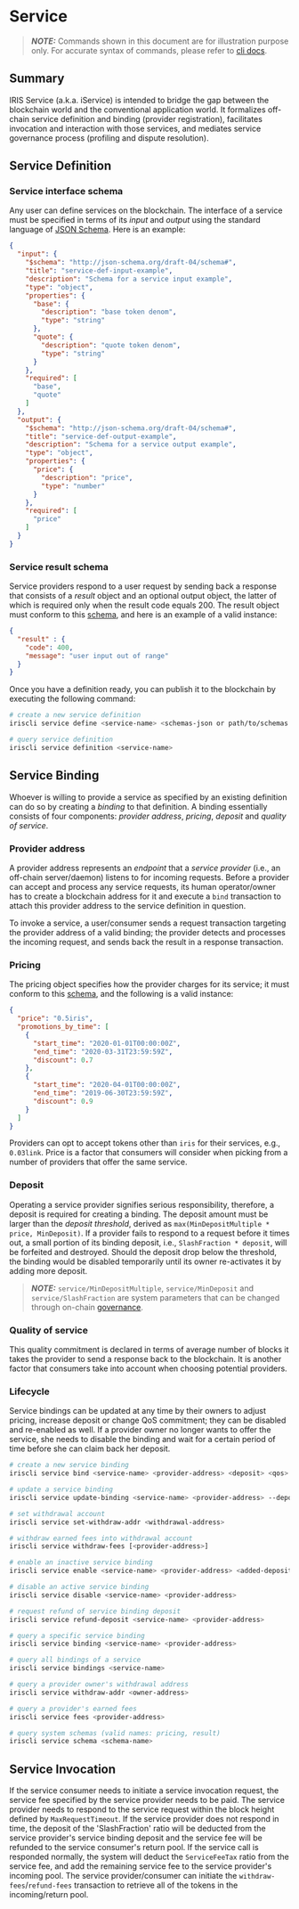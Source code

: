 # Service

> **_NOTE:_** Commands shown in this document are for illustration purpose only.  For accurate syntax of commands, please refer to [cli docs](../cli-client/service.md).

## Summary

IRIS Service (a.k.a. iService) is intended to bridge the gap between the blockchain world and the conventional application world.  It formalizes off-chain service definition and binding (provider registration), facilitates invocation and interaction with those services, and mediates service governance process (profiling and dispute resolution).

## Service Definition

### Service interface schema
Any user can define services on the blockchain. The interface of a service must be specified in terms of its _input_ and _output_ using the standard language of [JSON Schema](https://json-schema.org/).  Here is an example:

```json
{
  "input": {
    "$schema": "http://json-schema.org/draft-04/schema#",
    "title": "service-def-input-example",
    "description": "Schema for a service input example",
    "type": "object",
    "properties": {
      "base": {
        "description": "base token denom",
        "type": "string"
      },
      "quote": {
        "description": "quote token denom",
        "type": "string"
      }
    },
    "required": [
      "base",
      "quote"
    ]
  },
  "output": {
    "$schema": "http://json-schema.org/draft-04/schema#",
    "title": "service-def-output-example",
    "description": "Schema for a service output example",
    "type": "object",
    "properties": {
      "price": {
        "description": "price",
        "type": "number"
      }
    },
    "required": [
      "price"
    ]
  }
}
```

### Service result schema
Service providers respond to a user request by sending back a response that consists of a _result_ object and an optional output object, the latter of which is required only when the result code equals 200.  The result object must conform to this [schema](service-result.json), and here is an example of a valid instance:

```json
{
  "result" : {
    "code": 400,
    "message": "user input out of range"
  }
}
```

Once you have a definition ready, you can publish it to the blockchain by executing the following command:

```bash
# create a new service definition
iriscli service define <service-name> <schemas-json or path/to/schemas.json> --description=<service-description> --author-description=<author-description> --tags=<tag1,tag2,...>

# query service definition
iriscli service definition <service-name>
```

## Service Binding

Whoever is willing to provide a service as specified by an existing definition can do so by creating a _binding_ to that definition.  A binding essentially consists of four components: _provider address_, _pricing_, _deposit_ and _quality of service_.  

### Provider address
A provider address represents an _endpoint_ that a _service provider_ (i.e., an off-chain server/daemon) listens to for incoming requests. Before a provider can accept and process any service requests, its human operator/owner has to create a blockchain address for it and execute a `bind` transaction to attach this provider address to the service definition in question.

To invoke a service, a user/consumer sends a request transaction targeting the provider address of a valid binding; the provider detects and processes the incoming request, and sends back the result in a response transaction.

### Pricing
The pricing object specifies how the provider charges for its service; it must conform to this [schema](service-pricing.json), and the following is a valid instance:

```json
{
  "price": "0.5iris",
  "promotions_by_time": [
    {
      "start_time": "2020-01-01T00:00:00Z",
      "end_time": "2020-03-31T23:59:59Z",
      "discount": 0.7
    },
    {
      "start_time": "2020-04-01T00:00:00Z",
      "end_time": "2019-06-30T23:59:59Z",
      "discount": 0.9
    }
  ]
}
```

Providers can opt to accept tokens other than `iris` for their services, e.g., `0.03link`. Price is a factor that consumers will consider when picking from a number of providers that offer the same service.

### Deposit
Operating a service provider signifies serious responsibility, therefore, a deposit is required for creating a binding.  The deposit amount must be larger than the _deposit threshold_, derived as `max(MinDepositMultiple * price, MinDeposit)`.  If a provider fails to respond to a request before it times out, a small portion of its binding deposit, i.e., `SlashFraction * deposit`, will be forfeited and destroyed.  Should the deposit drop below the threshold, the binding would be disabled temporarily until its owner re-activates it by adding more deposit.

> **_NOTE:_** `service/MinDepositMultiple`, `service/MinDeposit` and `service/SlashFraction` are system parameters that can be changed through on-chain [governance](governance.md).

### Quality of service
This quality commitment is declared in terms of average number of blocks it takes the provider to send a response back to the blockchain.  It is another factor that consumers take into account when choosing potential providers.

### Lifecycle
Service bindings can be updated at any time by their owners to adjust pricing, increase deposit or change QoS commitment; they can be disabled and re-enabled as well.  If a provider owner no longer wants to offer the service, she needs to disable the binding and wait for a certain period of time before she can claim back her deposit.

```bash
# create a new service binding
iriscli service bind <service-name> <provider-address> <deposit> <qos> <pricing-json or path/to/pricing.json>

# update a service binding
iriscli service update-binding <service-name> <provider-address> --deposit=<added-deposit> --qos=<qos> --pricing=<pricing-json or path/to/pricing.json>

# set withdrawal account
iriscli service set-withdraw-addr <withdrawal-address>

# withdraw earned fees into withdrawal account
iriscli service withdraw-fees [<provider-address>]

# enable an inactive service binding
iriscli service enable <service-name> <provider-address> <added-deposit>

# disable an active service binding
iriscli service disable <service-name> <provider-address>

# request refund of service binding deposit
iriscli service refund-deposit <service-name> <provider-address>

# query a specific service binding
iriscli service binding <service-name> <provider-address>

# query all bindings of a service
iriscli service bindings <service-name>

# query a provider owner's withdrawal address
iriscli service withdraw-addr <owner-address>

# query a provider's earned fees
iriscli service fees <provider-address>

# query system schemas (valid names: pricing, result)
iriscli service schema <schema-name>
```

## Service Invocation

If the service consumer needs to initiate a service invocation request, the service fee specified by the service provider needs to be paid. The service provider needs to respond to the service request within the block height defined by `MaxRequestTimeout`. If the service provider does not respond in time, the deposit of the 'SlashFraction' ratio will be deducted from the service provider's service binding deposit and the service fee will be refunded to the service consumer's return pool. If the service call is responded normally, the system will deduct the `ServiceFeeTax` ratio from the service fee, and add the remaining service fee to the service provider's incoming pool. The service provider/consumer can initiate the `withdraw-fees`/`refund-fees` transaction to retrieve all of the tokens in the incoming/return pool.

```bash
```
